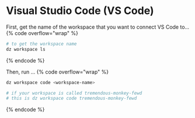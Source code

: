 # Visual Studio Code (VS Code)

First, get the name of the workspace that you want to connect VS Code to...
{% code overflow="wrap" %}
```bash
# to get the workspace name
dz workspace ls
```
{% endcode %}

Then, run ...
{% code overflow="wrap" %}
```bash
dz workspace code <workspace-name>

# if your workspace is called tremendous-monkey-fewd
# this is dz workspace code tremendous-monkey-fewd
```
{% endcode %}

